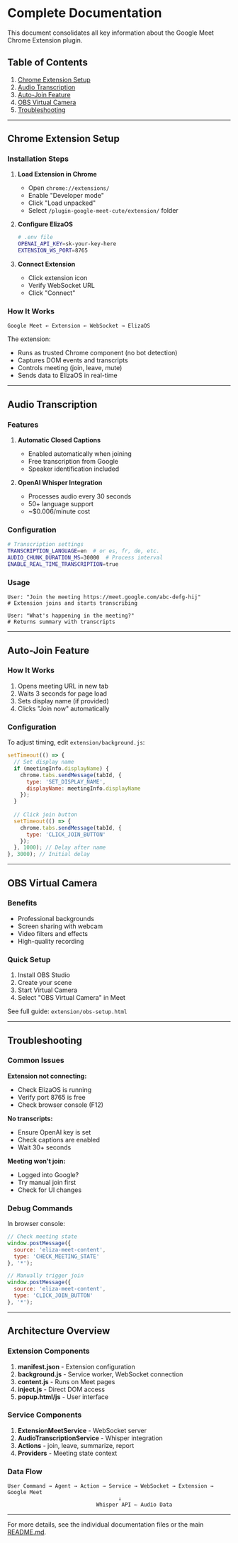 # Complete Documentation

This document consolidates all key information about the Google Meet Chrome Extension plugin.

## Table of Contents

1. [Chrome Extension Setup](#chrome-extension-setup)
2. [Audio Transcription](#audio-transcription)
3. [Auto-Join Feature](#auto-join-feature)
4. [OBS Virtual Camera](#obs-virtual-camera)
5. [Troubleshooting](#troubleshooting)

---

## Chrome Extension Setup

### Installation Steps

1. **Load Extension in Chrome**
   - Open `chrome://extensions/`
   - Enable "Developer mode"
   - Click "Load unpacked"
   - Select `/plugin-google-meet-cute/extension/` folder

2. **Configure ElizaOS**
   ```bash
   # .env file
   OPENAI_API_KEY=sk-your-key-here
   EXTENSION_WS_PORT=8765
   ```

3. **Connect Extension**
   - Click extension icon
   - Verify WebSocket URL
   - Click "Connect"

### How It Works

```
Google Meet ← Extension ← WebSocket → ElizaOS
```

The extension:
- Runs as trusted Chrome component (no bot detection)
- Captures DOM events and transcripts
- Controls meeting (join, leave, mute)
- Sends data to ElizaOS in real-time

---

## Audio Transcription

### Features

1. **Automatic Closed Captions**
   - Enabled automatically when joining
   - Free transcription from Google
   - Speaker identification included

2. **OpenAI Whisper Integration**
   - Processes audio every 30 seconds
   - 50+ language support
   - ~$0.006/minute cost

### Configuration

```bash
# Transcription settings
TRANSCRIPTION_LANGUAGE=en  # or es, fr, de, etc.
AUDIO_CHUNK_DURATION_MS=30000  # Process interval
ENABLE_REAL_TIME_TRANSCRIPTION=true
```

### Usage

```
User: "Join the meeting https://meet.google.com/abc-defg-hij"
# Extension joins and starts transcribing

User: "What's happening in the meeting?"
# Returns summary with transcripts
```

---

## Auto-Join Feature

### How It Works

1. Opens meeting URL in new tab
2. Waits 3 seconds for page load
3. Sets display name (if provided)
4. Clicks "Join now" automatically

### Configuration

To adjust timing, edit `extension/background.js`:
```javascript
setTimeout(() => {
  // Set display name
  if (meetingInfo.displayName) {
    chrome.tabs.sendMessage(tabId, { 
      type: 'SET_DISPLAY_NAME',
      displayName: meetingInfo.displayName
    });
  }
  
  // Click join button
  setTimeout(() => {
    chrome.tabs.sendMessage(tabId, { 
      type: 'CLICK_JOIN_BUTTON' 
    });
  }, 1000); // Delay after name
}, 3000); // Initial delay
```

---

## OBS Virtual Camera

### Benefits
- Professional backgrounds
- Screen sharing with webcam
- Video filters and effects
- High-quality recording

### Quick Setup
1. Install OBS Studio
2. Create your scene
3. Start Virtual Camera
4. Select "OBS Virtual Camera" in Meet

See full guide: `extension/obs-setup.html`

---

## Troubleshooting

### Common Issues

**Extension not connecting:**
- Check ElizaOS is running
- Verify port 8765 is free
- Check browser console (F12)

**No transcripts:**
- Ensure OpenAI key is set
- Check captions are enabled
- Wait 30+ seconds

**Meeting won't join:**
- Logged into Google?
- Try manual join first
- Check for UI changes

### Debug Commands

In browser console:
```javascript
// Check meeting state
window.postMessage({ 
  source: 'eliza-meet-content', 
  type: 'CHECK_MEETING_STATE' 
}, '*');

// Manually trigger join
window.postMessage({ 
  source: 'eliza-meet-content', 
  type: 'CLICK_JOIN_BUTTON' 
}, '*');
```

---

## Architecture Overview

### Extension Components

1. **manifest.json** - Extension configuration
2. **background.js** - Service worker, WebSocket connection
3. **content.js** - Runs on Meet pages
4. **inject.js** - Direct DOM access
5. **popup.html/js** - User interface

### Service Components

1. **ExtensionMeetService** - WebSocket server
2. **AudioTranscriptionService** - Whisper integration
3. **Actions** - join, leave, summarize, report
4. **Providers** - Meeting state context

### Data Flow

```
User Command → Agent → Action → Service → WebSocket → Extension → Google Meet
                                   ↓
                            Whisper API ← Audio Data
```

---

For more details, see the individual documentation files or the main [README.md](README.md). 
